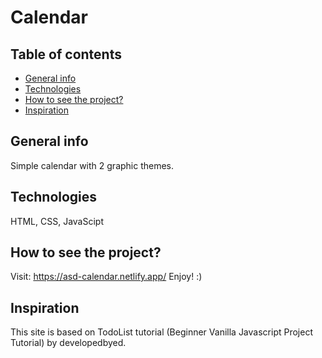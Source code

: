 # Calendar

## Table of contents
* [General info](#general-info)
* [Technologies](#technologies)
* [How to see the project?](#how-to-see-the-project)
* [Inspiration](#inspiration)



## General info
Simple calendar with 2 graphic themes.

## Technologies
HTML, CSS, JavaScipt

## How to see the project? 
Visit: https://asd-calendar.netlify.app/ Enjoy! :) 

## Inspiration
This site is based on TodoList tutorial (Beginner Vanilla Javascript Project Tutorial) by developedbyed.

